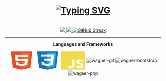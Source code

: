  <h1 align="center"><a href="https://git.io/typing-svg"><img src="https://readme-typing-svg.demolab.com?font=Roboto&weight=600&size=30&duration=3000&pause=1000&color=78CA22&center=true&vCenter=true&width=500&height=100&lines=Hello+world!;I'm+Wagner+Nazario.;I'm+Front-end+Developer+Jr." alt="Typing SVG" /></a></h1>
<br>
<div align="center">
  <a href="https://github.com/wagnernazarios">
  <img height="180" src="https://github-readme-stats.vercel.app/api?username=wagnernazarios&show_icons=true&theme=merko&include_all_commits=true&count_private=true&locale=pt-br"/>
  <img height="180" src="https://github-readme-stats.vercel.app/api/top-langs/?username=wagnernazarios&layout=compact&langs_count=5&theme=merko&locale=pt-br"/>
  <a href="https://github.com/wagnernazarios">
  <a href="https://git.io/streak-stats"><img src="https://streak-stats.demolab.com?user=wagnernazarios&theme=merko&locale=pt_BR&card_width=820" alt="GitHub Streak" /></a>
  </div>
<hr>
 <div align="center">
   <p ><strong>Languages and Frameworks</strong></p>
  <img align="center"  height="60" width="80" src="https://raw.githubusercontent.com/devicons/devicon/master/icons/html5/html5-original.svg">
  <img align="center"  height="60" width="80" src="https://raw.githubusercontent.com/devicons/devicon/master/icons/css3/css3-original.svg">
  <img align="center"  height="60" width="80" src="https://raw.githubusercontent.com/devicons/devicon/master/icons/javascript/javascript-plain.svg">
  <img align="center" height="60" alt="wagner-git" width="80" src="https://cdn.jsdelivr.net/gh/devicons/devicon/icons/git/git-original.svg"/>         
 <img align="center" alt="wagner-bootstrap" height="60" width="80" src="https://files.brandlogos.net/svg/PjKl3aKXeF/bootstrap-logo-5247297pJQ_brandlogos.net.svg">
  <img align="center" alt="wagner-php" height="60" width="80" src="https://upload.wikimedia.org/wikipedia/commons/2/27/PHP-logo.svg">
  </div>
   
   
